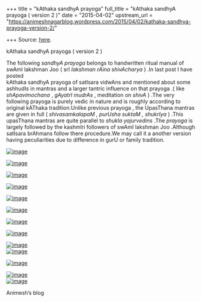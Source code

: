 +++
title = "kAthaka sandhyA prayoga"
full_title = "kAthaka sandhyA prayoga ( version 2 )"
date = "2015-04-02"
upstream_url = "https://animeshnagarblog.wordpress.com/2015/04/02/kathaka-sandhya-prayoga-version-2/"

+++
Source: [here](https://animeshnagarblog.wordpress.com/2015/04/02/kathaka-sandhya-prayoga-version-2/).

kAthaka sandhyA prayoga ( version 2 )

The following *sandhyA prayoga* belongs to handwritten ritual manual of
swAmI lakshman Joo ( srI *lakshman rAina shivAcharya* ) .In last post I
have posted  
kAthaka sandhyA prayoga of satIsara vidwAns and mentioned about some
ashhudIs in mantras and a larger tantric influence on that prayoga .(
like *shApavimochana* , *gAyatrI mudrAs* , meditation on *shivA* ) .The
very following prayoga is purely vedic in nature and is roughly
according to original kAThaka tradition.Unlike previous prayoga , the
UpasThana mantras are given in full ( *shivasamkalapaM* *, purUsha
suktaM , shukrIya* ) .This upasThana mantras are quite parallel to
*shukla yajurvedins* .The *prayoga* is largely followed by the kashmIri
followers of swAmI lakshman Joo .Although satIsara brAhmans follow there
procedure.We may call it a another version having peculiarities due to
difference in gurU or family tradition.

[![image](https://animeshnagarblog.files.wordpress.com/2015/04/wpid-img_20150402_002146.jpg?w=700 "IMG_20150402_002146.JPG")](https://animeshnagarblog.files.wordpress.com/2015/04/wpid-img_20150402_002146.jpg)

[![image](https://animeshnagarblog.files.wordpress.com/2015/04/wpid-img_20150402_003431.jpg?w=700 "IMG_20150402_003431.JPG")](https://animeshnagarblog.files.wordpress.com/2015/04/wpid-img_20150402_003431.jpg)

[![image](https://animeshnagarblog.files.wordpress.com/2015/04/wpid-img_20150402_003456.jpg?w=700 "IMG_20150402_003456.JPG")](https://animeshnagarblog.files.wordpress.com/2015/04/wpid-img_20150402_003456.jpg)

[![image](https://animeshnagarblog.files.wordpress.com/2015/04/wpid-img_20150402_003533.jpg?w=700 "IMG_20150402_003533.JPG")](https://animeshnagarblog.files.wordpress.com/2015/04/wpid-img_20150402_003533.jpg)

[![image](https://animeshnagarblog.files.wordpress.com/2015/04/wpid-img_20150402_003608.jpg?w=700 "IMG_20150402_003608.JPG")](https://animeshnagarblog.files.wordpress.com/2015/04/wpid-img_20150402_003608.jpg)

[![image](https://animeshnagarblog.files.wordpress.com/2015/04/wpid-img_20150402_003634.jpg?w=700 "IMG_20150402_003634.JPG")](https://animeshnagarblog.files.wordpress.com/2015/04/wpid-img_20150402_003634.jpg)

[![image](https://animeshnagarblog.files.wordpress.com/2015/04/wpid-img_20150402_003654.jpg?w=700 "IMG_20150402_003654.JPG")](https://animeshnagarblog.files.wordpress.com/2015/04/wpid-img_20150402_003654.jpg)

[![image](https://animeshnagarblog.files.wordpress.com/2015/04/wpid-img_20150402_0037221.jpg?w=700 "IMG_20150402_003722.JPG")](https://animeshnagarblog.files.wordpress.com/2015/04/wpid-img_20150402_0037221.jpg)

[![image](https://animeshnagarblog.files.wordpress.com/2015/04/wpid-img_20150402_0038111.jpg?w=700 "IMG_20150402_003811.JPG")](https://animeshnagarblog.files.wordpress.com/2015/04/wpid-img_20150402_0038111.jpg)  
[![image](https://animeshnagarblog.files.wordpress.com/2015/04/wpid-img_20150402_0038411.jpg?w=700 "IMG_20150402_003841.JPG")](https://animeshnagarblog.files.wordpress.com/2015/04/wpid-img_20150402_0038411.jpg)

[![image](https://animeshnagarblog.files.wordpress.com/2015/04/wpid-img_20150402_0039071.jpg?w=700 "IMG_20150402_003907.JPG")](https://animeshnagarblog.files.wordpress.com/2015/04/wpid-img_20150402_0039071.jpg)

[![image](https://animeshnagarblog.files.wordpress.com/2015/04/wpid-img_20150402_0039342.jpg?w=700 "IMG_20150402_003934.JPG")](https://animeshnagarblog.files.wordpress.com/2015/04/wpid-img_20150402_0039342.jpg)  
[![image](https://animeshnagarblog.files.wordpress.com/2015/04/wpid-img_20150402_0040422.jpg?w=700 "IMG_20150402_004042.JPG")](https://animeshnagarblog.files.wordpress.com/2015/04/wpid-img_20150402_0040422.jpg)

Animesh’s blog

